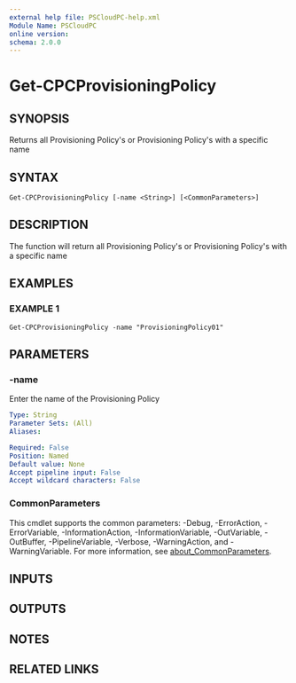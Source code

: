 ```yaml
---
external help file: PSCloudPC-help.xml
Module Name: PSCloudPC
online version:
schema: 2.0.0
---
```


# Get-CPCProvisioningPolicy

## SYNOPSIS
Returns all Provisioning Policy's or Provisioning Policy's with a specific name

## SYNTAX

```
Get-CPCProvisioningPolicy [-name <String>] [<CommonParameters>]
```

## DESCRIPTION
The function will return all Provisioning Policy's or Provisioning Policy's with a specific name

## EXAMPLES

### EXAMPLE 1
```
Get-CPCProvisioningPolicy -name "ProvisioningPolicy01"
```

## PARAMETERS

### -name
Enter the name of the Provisioning Policy

```yaml
Type: String
Parameter Sets: (All)
Aliases:

Required: False
Position: Named
Default value: None
Accept pipeline input: False
Accept wildcard characters: False
```

### CommonParameters
This cmdlet supports the common parameters: -Debug, -ErrorAction, -ErrorVariable, -InformationAction, -InformationVariable, -OutVariable, -OutBuffer, -PipelineVariable, -Verbose, -WarningAction, and -WarningVariable. For more information, see [about_CommonParameters](http://go.microsoft.com/fwlink/?LinkID=113216).

## INPUTS

## OUTPUTS

## NOTES

## RELATED LINKS
